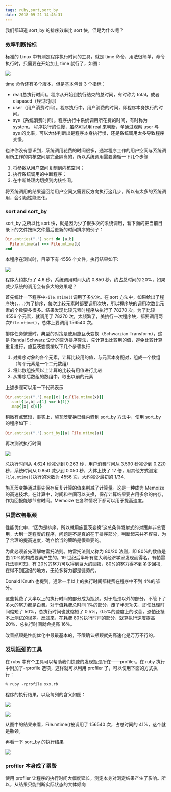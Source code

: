 ```yaml
---
tags: ruby,sort,sort_by
date: 2018-09-21 14:46:31
---
```


我们都知道 sort_by 的排序效率比 sort 快，但是为什么呢？

### 效率判断指标

标准的 Linux 中有测定程序执行时间的工具，就是 time 命令，用法很简单，命令执行时，只需要在开始加上 time 就行了，如图：

![](http://ogbkru1bq.bkt.clouddn.com/1537512651.png)

time 命令还有多个版本，但是基本包含 3 个指标：

- real(总执行时间)。程序从开始到执行结束的总时间，有时称为 total，或者 elapased（经过时间）
- user（用户消费时间）。程序执行中，用户消费的时间，即程序本身执行的时间。
- sys（系统消费时间）。程序执行中系统调用所花费的时间，有时称为 system。
  程序执行的快慢，虽然可以用 real 来判断，单通过观察 user 与 sys 的比率，可以大体判断出是程序本身执行慢，还是系统调用太多导致程序变慢。

也许你没有意识到，系统调用花费的时间很多，通常程序工作的用户空间与系统调用所工作的内核空间是完全隔离的，所以系统调用需要遵循一下几个步骤

1.  将参数从用户空间复制到内核空间；
2.  执行系统调用的中断程序；
3.  在中断处理内切换到内核空间。

将系统调用的结果返回给用户空间又需要反方向执行这几步，所以有太多的系统调用，会引起性能恶化。

### sort and sort_by

sort_by 之所以比 sort 快，就是因为少了很多次的系统调用，看下面的把当前目录下的文件按照文件最后更新的时间排序的例子：

```ruby
Dir.entries(".").sort do |a,b|
  File.mtime(a) <=> File.mtime(b)
end
```

本程序在测试时，目录下有 4556 个文件，执行结果如下:

![](http://ogbkru1bq.bkt.clouddn.com/1537513791.png)

程序大约执行了 4.6 秒，系统调用时间大约 0.850 秒，约占总时间的 20%，如果减少系统的调用会有多大的效果呢？

首先统计一下程序中`File.mtime()`调用了多少次。在 sort 方法中，如果给出了程序块`{...}`为了排序，每次比较元素时都要调用次块，所以程序块的调用次数比元素的个数要多很多。结果发现比较元素时程序块执行了
78270 次。为了比较 4556 个元素，就调用了 78270 次，太频繁了，美执行一次程序块，都要调用两次`File.mtime()`，总体上要调用 156540 次。

排序任务繁重时，典型的对策是使用施瓦茨变换（Schwarzian Transform），这是 Randal Schwarz 设计的告诉排序算法，先计算出比较用的值，避免比较计算重复进行，施瓦茨变换按以下几个步骤执行

1.  对排序对象的各个元素，计算比较用的值，与元素本身配对，组成一个数组（每个元素是一个二元数组）
2.  将此数组按照以上计算的比较有用值进行比较
3.  从排序后数组的数组中，取出以前的元素

上述步骤可以用一下代码表示

```ruby
Dir.entries(".").map{|x| [x,File.mtime(x)]}
  .sort{|a,b| a[1] <=> b[1]}
  .map{|x| x[0]}
```

稍微有点繁琐，事实上，施瓦茨变换已经内嵌到 sort_by 方法中，使用 sort_by 的程序如下：

```ruby
Dir.entries(".").sort_by{|a| File.mtime(a)}
```

再次测试执行时间

![](http://ogbkru1bq.bkt.clouddn.com/1537514829.png)

总执行时间从 4.624 秒减少到 0.263 秒，用户消费时间从 3.590 秒减少到 0.220 秒，系统时间从 0.850 减少到 0.050 秒，大体上快了 17 倍，用其他方式测定`File.mtime()`执行的次数为 4556 次，大约减少最初的 1/34.

施瓦茨变换通过事先保存反复计算的值来削减了计算量。这是一种成为 Memoize 的高速技术，在计算中，时间和空间可以交换，保存计算结果要占用多余的内存，作为回报能够节省时间。Memoize 在各种情况下都可以用于提高速度。

### 只需改善瓶颈

性能优化中，“因为是排序，所以就用施瓦茨变换”这总条件发射式的对策并非总管用，大到一定程度的程序，问题是不是真的在于排序部分，判断起来并不容易，为了合理的提高速度，确立恰当的策略是很重要的。

为此必须首先理解帕雷托法则。帕雷托法则又称为 80/20 法则，即 80%的数值是由 20%的构成要素产生的。19 世纪后半叶有意大利经济学家发现而得名。有帕雷托法则可知，有 20%的努力可以得到巨大的回报，80%的努力得不到多少回报,在得不到回报的地方，无论多努力都是徒劳的。

Donald Knuth 也提到，通常一半以上的执行时间都耗费在程序中不到 4%的部分。

这些耗费了大半以上的执行时间的部分成为瓶颈。对于瓶颈以外的部分，不管下了多大的努力都是白费。对于值耗费总时间 1%的部分，废了半天功夫，即使处理时间缩短了 50%，总执行时间也就缩短了 0.5%，0.5%的速度上的改善，恐怕还抵不上测试的误差。反过来，在耗费 80%执行时间的部分，就算执行速度提高 20%，总执行时间就会提高 16%。

改善瓶颈是性能优化中最最基本的，不限确认瓶颈就先高速化是万万不行的。

### 发现瓶颈的工具

在 ruby 中有个工具可以帮助我们快速的发现瓶颈所在——profiler。在 ruby 执行中附加了-rprofile 选项，这样就可以利用 profiler 了，可以使用下面的方式执行：

```shell
% ruby -rprofile xxx.rb
```

程序的执行结果，以及每列的含义如图：

![](http://ogbkru1bq.bkt.clouddn.com/1537517334.png)

![](http://ogbkru1bq.bkt.clouddn.com/1537517365.png)

从图中的结果来看，File.mtime()被调用了 156540 次，占总时间的 41%，这个就是瓶颈。

再看一下 sort_by 的执行结果

![](http://ogbkru1bq.bkt.clouddn.com/1537517685.png)

### profiler 本身成了累赘

使用 profiler 让程序的执行时间大幅度延长，测定本身对测定结果产生了影响。所以，从结果只能判断实际状态的大体倾向
